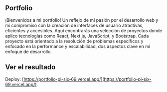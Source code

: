 ## Portfolio

¡Bienvenidos a mi portfolio! 
Un reflejo de mi pasión por el desarrollo web y mi compromiso con la creación de interfaces de usuario atractivas, eficientes y accesibles. 
Aquí encontrarás una selección de proyectos donde aplico tecnologías como React, Next.js, JavaScript, y Bootstrap. 
Cada proyecto está orientado a la resolución de problemas específicos y enfocado en la performance y escalabilidad, dos aspectos clave en mi enfoque de desarrollo.

## Ver el resultado

Deploy: [https://portfolio-pi-six-69.vercel.app/](https://portfolio-pi-six-69.vercel.app/).

